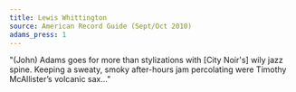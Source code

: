 ```yaml
---
title: Lewis Whittington
source: American Record Guide (Sept/Oct 2010)
adams_press: 1
---
```

"(John) Adams goes for more than stylizations with [City Noir's] wily jazz spine. Keeping a sweaty, smoky after-hours jam percolating were Timothy McAllister&#8217;s volcanic sax..."